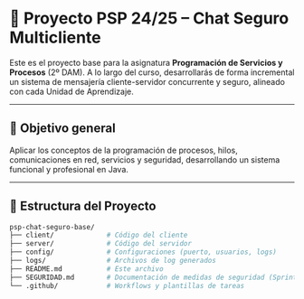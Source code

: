 # 💬 Proyecto PSP 24/25 – Chat Seguro Multicliente

Este es el proyecto base para la asignatura **Programación de Servicios y Procesos** (2º DAM). A lo largo del curso, desarrollarás de forma incremental un sistema de mensajería cliente-servidor concurrente y seguro, alineado con cada Unidad de Aprendizaje.

---

## 🎯 Objetivo general

Aplicar los conceptos de la programación de procesos, hilos, comunicaciones en red, servicios y seguridad, desarrollando un sistema funcional y profesional en Java.

---

## 🧩 Estructura del Proyecto

```bash
psp-chat-seguro-base/
├── client/             # Código del cliente
├── server/             # Código del servidor
├── config/             # Configuraciones (puerto, usuarios, logs)
├── logs/               # Archivos de log generados
├── README.md           # Este archivo
├── SEGURIDAD.md        # Documentación de medidas de seguridad (Sprint 5)
└── .github/            # Workflows y plantillas de tareas
